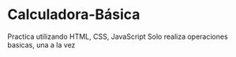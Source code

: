 # Calculadora-Básica
Practica utilizando HTML, CSS, JavaScript
Solo realiza operaciones basicas, una a la vez
